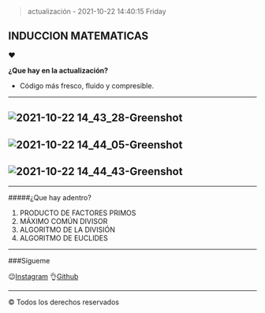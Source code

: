 >  actualización -  2021-10-22 14:40:15 Friday

## INDUCCION MATEMATICAS
&hearts;

**¿Que hay en la actualización?**

- Código más fresco, fluido y compresible.

------------
![2021-10-22 14_43_28-Greenshot](https://user-images.githubusercontent.com/76236808/138520766-8a25ac23-1d31-4365-a225-3e4122c860cc.png)
------------
![2021-10-22 14_44_05-Greenshot](https://user-images.githubusercontent.com/76236808/138520778-738e84ec-9f73-44e7-acbf-b4a7bc9ab131.png)
------------
![2021-10-22 14_44_43-Greenshot](https://user-images.githubusercontent.com/76236808/138520823-cfcf8758-bff8-4ca9-92fa-c59c929909a1.png)
------------
------------

#####¿Que hay adentro?

1. PRODUCTO DE FACTORES PRIMOS
2. MÁXIMO COMÚN DIVISOR
3. ALGORITMO DE LA DIVISIÓN
4. ALGORITMO DE EUCLIDES


------------

###Sígueme

😉[Instagram](https://www.instagram.com/kevinramirezz_code/ "Instagram")
👌[Github](https://github.com/kevinramirezz1 "Github")

------------



© Todos los derechos reservados
